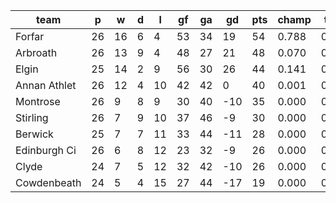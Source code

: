 |     team     | p  | w  | d | l  | gf | ga | gd  | pts | champ | top2  | top3  | top4  |  5-7  | bot4  | bot3  | bot2  |
|--------------|----|----|---|----|----|----|-----|-----|-------|-------|-------|-------|-------|-------|-------|-------|
| Forfar       | 26 | 16 | 6 |  4 | 53 | 34 |  19 |  54 | 0.788 | 0.964 | 0.999 | 1.000 | 0.000 | 0.000 | 0.000 | 0.000|
| Arbroath     | 26 | 13 | 9 |  4 | 48 | 27 |  21 |  48 | 0.070 | 0.381 | 0.913 | 0.997 | 0.003 | 0.000 | 0.000 | 0.000|
| Elgin        | 25 | 14 | 2 |  9 | 56 | 30 |  26 |  44 | 0.141 | 0.636 | 0.946 | 0.997 | 0.003 | 0.000 | 0.000 | 0.000|
| Annan Athlet | 26 | 12 | 4 | 10 | 42 | 42 |   0 |  40 | 0.001 | 0.019 | 0.133 | 0.816 | 0.181 | 0.011 | 0.002 | 0.000|
| Montrose     | 26 |  9 | 8 |  9 | 30 | 40 | -10 |  35 | 0.000 | 0.001 | 0.007 | 0.114 | 0.794 | 0.243 | 0.093 | 0.024|
| Stirling     | 26 |  7 | 9 | 10 | 37 | 46 |  -9 |  30 | 0.000 | 0.000 | 0.001 | 0.023 | 0.601 | 0.619 | 0.376 | 0.164|
| Berwick      | 25 |  7 | 7 | 11 | 33 | 44 | -11 |  28 | 0.000 | 0.000 | 0.000 | 0.016 | 0.507 | 0.698 | 0.477 | 0.239|
| Edinburgh Ci | 26 |  6 | 8 | 12 | 23 | 32 |  -9 |  26 | 0.000 | 0.000 | 0.000 | 0.002 | 0.233 | 0.904 | 0.765 | 0.536|
| Clyde        | 24 |  7 | 5 | 12 | 32 | 42 | -10 |  26 | 0.000 | 0.000 | 0.001 | 0.036 | 0.638 | 0.539 | 0.326 | 0.140|
| Cowdenbeath  | 24 |  5 | 4 | 15 | 27 | 44 | -17 |  19 | 0.000 | 0.000 | 0.000 | 0.000 | 0.041 | 0.985 | 0.960 | 0.898|
